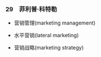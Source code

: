 ### 29　菲利普·科特勒

-   营销管理(marketing management)
    
-   水平营销(lateral marketing)
    
-   营销战略(marketing strategy)